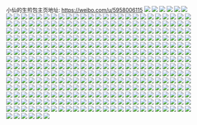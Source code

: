 小仙的生煎包主页地址: https://weibo.com/u/5958006115 
![](https://wx4.sinaimg.cn/mw2000/006vdbyPly1h9cz5km0yuj30u0140tg3.jpg) 
![](https://wx4.sinaimg.cn/mw2000/006vdbyPly1h9cz5lhxrrj30u0140gru.jpg) 
![](https://wx4.sinaimg.cn/mw2000/006vdbyPly1h9cz7znmw7j31400u049b.jpg) 
![](https://wx4.sinaimg.cn/mw2000/006vdbyPly1h9cz5psvw2j30u0140wsf.jpg) 
![](https://wx4.sinaimg.cn/mw2000/006vdbyPly1h91f9yhhhnj30wi1yc7mt.jpg) 
![](https://wx4.sinaimg.cn/mw2000/006vdbyPly1h8o8c5bsm5j32802yob2b.jpg) 
![](https://wx4.sinaimg.cn/mw2000/006vdbyPly1h8o8c62hmxj32802yo4qr.jpg) 
![](https://wx4.sinaimg.cn/mw2000/006vdbyPly1h79fr0ua29j30u01hcn5c.jpg) 
![](https://wx4.sinaimg.cn/mw2000/006vdbyPly1h6x0871cq9j30qu1774ff.jpg) 
![](https://wx4.sinaimg.cn/mw2000/006vdbyPly1h6x07wmo6vj322o340npf.jpg) 
![](https://wx4.sinaimg.cn/mw2000/006vdbyPly1h6si4nnrafj30u0140gvd.jpg) 
![](https://wx4.sinaimg.cn/mw2000/006vdbyPly1h6qzlxv442j31400u0k5w.jpg) 
![](https://wx4.sinaimg.cn/mw2000/006vdbyPly1h6gpe9ch8xj30u0140jz3.jpg) 
![](https://wx4.sinaimg.cn/mw2000/006vdbyPly1h5kkirtm8lj33k02o01ky.jpg) 
![](https://wx4.sinaimg.cn/mw2000/006vdbyPly1h5kkisrl19j33k02o0b2a.jpg) 
![](https://wx4.sinaimg.cn/mw2000/006vdbyPly1h5kkiuwkk7j33k02o0kjm.jpg) 
![](https://wx4.sinaimg.cn/mw2000/006vdbyPly1h5kkiwr6qrj33k02o0kjp.jpg) 
![](https://wx4.sinaimg.cn/mw2000/006vdbyPly1h5kkiy8rxzj33k02o0b2b.jpg) 
![](https://wx4.sinaimg.cn/mw2000/006vdbyPly1h5kkiz6bmtj32o03k01ky.jpg) 
![](https://wx4.sinaimg.cn/mw2000/006vdbyPly1h5kkizpu6nj31hc0o04cy.jpg) 
![](https://wx4.sinaimg.cn/mw2000/006vdbyPly1h5kkj1m6mtj32o03k0e83.jpg) 
![](https://wx4.sinaimg.cn/mw2000/006vdbyPly1h5kkj7jniwj33k02o0e83.jpg) 
![](https://wx4.sinaimg.cn/mw2000/006vdbyPly1h4uylaph0gj30u01hcgvv.jpg) 
![](https://wx4.sinaimg.cn/mw2000/006vdbyPly1h4u2i33fp6j31hc0o0afl.jpg) 
![](https://wx4.sinaimg.cn/mw2000/006vdbyPly1h4u2i8fc0kj31400u0gox.jpg) 
![](https://wx4.sinaimg.cn/mw2000/006vdbyPly1h4u2cj3ywoj31400u0gtq.jpg) 
![](https://wx4.sinaimg.cn/mw2000/006vdbyPly1h4u2d86hdtj31400u0qah.jpg) 
![](https://wx4.sinaimg.cn/mw2000/006vdbyPly1h4u2dnbvqjj31400u0afc.jpg) 
![](https://wx4.sinaimg.cn/mw2000/006vdbyPly1h4u2ea13fcj31400u010m.jpg) 
![](https://wx4.sinaimg.cn/mw2000/006vdbyPly1h4u2f4wzv7j31400u0wma.jpg) 
![](https://wx4.sinaimg.cn/mw2000/006vdbyPly1h4u2fsa8qdj31400u07ba.jpg) 
![](https://wx4.sinaimg.cn/mw2000/006vdbyPly1h4u2h2w7mnj31400u0117.jpg) 
![](https://wx4.sinaimg.cn/mw2000/006vdbyPly1h3ykz6314cj33k02o07wi.jpg) 
![](https://wx4.sinaimg.cn/mw2000/006vdbyPly1h3ykz7lwhsj33k02o07wh.jpg) 
![](https://wx4.sinaimg.cn/mw2000/006vdbyPly1h2xrp4v0q3j32o03k0b2a.jpg) 
![](https://wx4.sinaimg.cn/mw2000/006vdbyPly1h2xrp0qriej33k02o0qv7.jpg) 
![](https://wx4.sinaimg.cn/mw2000/006vdbyPly1h2xrp2x1o1j33k02o0b2a.jpg) 
![](https://wx4.sinaimg.cn/mw2000/006vdbyPly1h2xrr11f36j33k02o0b2d.jpg) 
![](https://wx4.sinaimg.cn/mw2000/006vdbyPly1h2xrp7jn3mj33k02o07wj.jpg) 
![](https://wx4.sinaimg.cn/mw2000/006vdbyPly1h2xrp9pk7ij33k02o01l0.jpg) 
![](https://wx4.sinaimg.cn/mw2000/006vdbyPly1h2xrq79gpcj33k02o01l0.jpg) 
![](https://wx4.sinaimg.cn/mw2000/006vdbyPly1h2xrph6hwwj33k02o0npf.jpg) 
![](https://wx4.sinaimg.cn/mw2000/006vdbyPly1h2xrq97gn0j33k02o07wj.jpg) 
![](https://wx4.sinaimg.cn/mw2000/006vdbyPly1h2qvpko39ej33k02o01l0.jpg) 
![](https://wx4.sinaimg.cn/mw2000/006vdbyPly1h2qvpn4qxej30o01hcth7.jpg) 
![](https://wx4.sinaimg.cn/mw2000/006vdbyPly1h2qvpossghj33k02o07wj.jpg) 
![](https://wx4.sinaimg.cn/mw2000/006vdbyPly1h2qvpu56fnj32o03k0qva.jpg) 
![](https://wx4.sinaimg.cn/mw2000/006vdbyPly1h2qvqsjfz8j33k02o0x6q.jpg) 
![](https://wx4.sinaimg.cn/mw2000/006vdbyPly1h2qvqw5t57j33k02o0e83.jpg) 
![](https://wx4.sinaimg.cn/mw2000/006vdbyPly1h2qvqzib61j33k02o0qv7.jpg) 
![](https://wx4.sinaimg.cn/mw2000/006vdbyPly1h2qvra33mmj32o03k0u0y.jpg) 
![](https://wx4.sinaimg.cn/mw2000/006vdbyPly1h2qvpifr8mj316h0tkq88.jpg) 
![](https://wx4.sinaimg.cn/mw2000/006vdbyPly1h25sgcm330j31400u078x.jpg) 
![](https://wx4.sinaimg.cn/mw2000/006vdbyPly1h25sg5a8u7j31400u0tg2.jpg) 
![](https://wx4.sinaimg.cn/mw2000/006vdbyPly1h25sft0dxcj30pc0h4dhp.jpg) 
![](https://wx4.sinaimg.cn/mw2000/006vdbyPly1h25sfxwqd3j30q40k0dht.jpg) 
![](https://wx4.sinaimg.cn/mw2000/006vdbyPly1h25sgib6bbj33k02o0npe.jpg) 
![](https://wx4.sinaimg.cn/mw2000/006vdbyPly1h25sk9syd6j30u0140dks.jpg) 
![](https://wx4.sinaimg.cn/mw2000/006vdbyPly1h1wr6rjvp3j31c01s0x4f.jpg) 
![](https://wx4.sinaimg.cn/mw2000/006vdbyPly1h1ucr30f3sj33k02o0e83.jpg) 
![](https://wx4.sinaimg.cn/mw2000/006vdbyPly1h1ucragvzfj32o03k0u0y.jpg) 
![](https://wx4.sinaimg.cn/mw2000/006vdbyPly1h1ucrhcn8mj32o03k07wi.jpg) 
![](https://wx4.sinaimg.cn/mw2000/006vdbyPly1h1r0w5vc9nj33k02o0kjn.jpg) 
![](https://wx4.sinaimg.cn/mw2000/006vdbyPly1h1n5sty9ixj33k02o01l0.jpg) 
![](https://wx4.sinaimg.cn/mw2000/006vdbyPly1h1n5svdsayj31c01s1avb.jpg) 
![](https://wx4.sinaimg.cn/mw2000/006vdbyPly1h1e3et6kbfj33k02o0x6q.jpg) 
![](https://wx4.sinaimg.cn/mw2000/006vdbyPly1h1e3gekh5nj32o03k0u0x.jpg) 
![](https://wx4.sinaimg.cn/mw2000/006vdbyPly1h13tbj7nw9j31c01s0u0x.jpg) 
![](https://wx4.sinaimg.cn/mw2000/006vdbyPly1h13tc2a0hrj31c01s0u0x.jpg) 
![](https://wx4.sinaimg.cn/mw2000/006vdbyPly1h13tcdhaqaj31c01s0qv5.jpg) 
![](https://wx4.sinaimg.cn/mw2000/006vdbyPly1h13tcn5tw2j316o1kw4qp.jpg) 
![](https://wx4.sinaimg.cn/mw2000/006vdbyPly1h03vqc72mcj31400u0dl0.jpg) 
![](https://wx4.sinaimg.cn/mw2000/006vdbyPly1gzd9zefyxfj33jz2nzu0y.jpg) 
![](https://wx4.sinaimg.cn/mw2000/006vdbyPly1gzd9zi7navj32nz3jzu0x.jpg) 
![](https://wx4.sinaimg.cn/mw2000/006vdbyPly1gz7mkcx9fbj32io1w0wxt.jpg) 
![](https://wx4.sinaimg.cn/mw2000/006vdbyPly1gz7mjbw1zyj32o03k01ky.jpg) 
![](https://wx4.sinaimg.cn/mw2000/006vdbyPly1gz7mkypknuj30o01hcajk.jpg) 
![](https://wx4.sinaimg.cn/mw2000/006vdbyPly1gz7ml1bv37j33k02o0u0y.jpg) 
![](https://wx4.sinaimg.cn/mw2000/006vdbyPly1gz7ml80v94j33k02o04qs.jpg) 
![](https://wx4.sinaimg.cn/mw2000/006vdbyPly1gz7mlat8slj33k02o04qr.jpg) 
![](https://wx4.sinaimg.cn/mw2000/006vdbyPly1gz3018qymij31jk1jkkda.jpg) 
![](https://wx4.sinaimg.cn/mw2000/006vdbyPly1gz0n7wbj3kj32o03k0u0x.jpg) 
![](https://wx4.sinaimg.cn/mw2000/006vdbyPly1gysb36ccsnj31400u0dk2.jpg) 
![](https://wx4.sinaimg.cn/mw2000/006vdbyPly1gysb39wndej33k02o0x6q.jpg) 
![](https://wx4.sinaimg.cn/mw2000/006vdbyPly1gysb3dcv6wj33k02o0u0y.jpg) 
![](https://wx4.sinaimg.cn/mw2000/006vdbyPly1gysb3pcfffj33k02o0e83.jpg) 
![](https://wx4.sinaimg.cn/mw2000/006vdbyPly1gysb3uz3fgj33k02o0qv7.jpg) 
![](https://wx4.sinaimg.cn/mw2000/006vdbyPly1gysb3y8dvxj33k02o0kjm.jpg) 
![](https://wx4.sinaimg.cn/mw2000/006vdbyPly1gymbsvl1jkj30u0140438.jpg) 
![](https://wx4.sinaimg.cn/mw2000/006vdbyPly1gymbuc40nzj30u0140td2.jpg) 
![](https://wx4.sinaimg.cn/mw2000/006vdbyPly1gyejqjfycwj33k02o0kjm.jpg) 
![](https://wx4.sinaimg.cn/mw2000/006vdbyPly1gyejqkgtryj31400u0n2u.jpg) 
![](https://wx4.sinaimg.cn/mw2000/006vdbyPly1gyejqktj93j31400u0jvo.jpg) 
![](https://wx4.sinaimg.cn/mw2000/006vdbyPly1gyejqp2d3tj33k02o01l0.jpg) 
![](https://wx4.sinaimg.cn/mw2000/006vdbyPly1gyejqla0f3j31400u0dly.jpg) 
![](https://wx4.sinaimg.cn/mw2000/006vdbyPly1gyejqttk0hj32o03k0b2a.jpg) 
![](https://wx4.sinaimg.cn/mw2000/006vdbyPly1gyb4jpx3lcj32nz3jz7wj.jpg) 
![](https://wx4.sinaimg.cn/mw2000/006vdbyPly1gyb4k5ku9jj32o03k07wj.jpg) 
![](https://wx4.sinaimg.cn/mw2000/006vdbyPly1gyb4kgk3cyj32o03k0kjn.jpg) 
![](https://wx4.sinaimg.cn/mw2000/006vdbyPly1gxqh24cuc6j31400u0tc9.jpg) 
![](https://wx4.sinaimg.cn/mw2000/006vdbyPly1gxqh2agqbjj31400u0gp1.jpg) 
![](https://wx4.sinaimg.cn/mw2000/006vdbyPly1gxqh6kal9cj31400u043r.jpg) 
![](https://wx4.sinaimg.cn/mw2000/006vdbyPly1gxltj3pu4mj31400u0426.jpg) 
![](https://wx4.sinaimg.cn/mw2000/006vdbyPly1gxltja26j5j31400u041x.jpg) 
![](https://wx4.sinaimg.cn/mw2000/006vdbyPly1gxltjdufc2j31400u0q74.jpg) 
![](https://wx4.sinaimg.cn/mw2000/006vdbyPly1gxltjk2bh9j31400u044a.jpg) 
![](https://wx4.sinaimg.cn/mw2000/006vdbyPly1gxltjz625aj31400u0dp3.jpg) 
![](https://wx4.sinaimg.cn/mw2000/006vdbyPly1gxltjr924sj33k02o0npg.jpg) 
![](https://wx4.sinaimg.cn/mw2000/006vdbyPly1gxltk7l6imj31400u047i.jpg) 
![](https://wx4.sinaimg.cn/mw2000/006vdbyPly1gxltokhmtrj31400u0791.jpg) 
![](https://wx4.sinaimg.cn/mw2000/006vdbyPly1gxltp8mvsbj33k02o07wk.jpg) 
![](https://wx4.sinaimg.cn/mw2000/006vdbyPly1gxcd3jpxftj31400u07ay.jpg) 
![](https://wx4.sinaimg.cn/mw2000/006vdbyPly1gwhxlvwgnhj30cl08aweu.jpg) 
![](https://wx4.sinaimg.cn/mw2000/006vdbyPly1gwg2jixgrej30u01400wa.jpg) 
![](https://wx4.sinaimg.cn/mw2000/006vdbyPly1gw4ciwzidej30qo0dsab7.jpg) 
![](https://wx4.sinaimg.cn/mw2000/006vdbyPly1gw4cjfbfkrj31400u0dkw.jpg) 
![](https://wx4.sinaimg.cn/mw2000/006vdbyPly1gw4cjtpe8fj31400u0tf1.jpg) 
![](https://wx4.sinaimg.cn/mw2000/006vdbyPly1gw4ckp9y28j31400u0gpe.jpg) 
![](https://wx4.sinaimg.cn/mw2000/006vdbyPly1gw4clre0mpj31400u0dlx.jpg) 
![](https://wx4.sinaimg.cn/mw2000/006vdbyPly1gw4clj3ipmj31400u0dki.jpg) 
![](https://wx4.sinaimg.cn/mw2000/006vdbyPly1gvw038leh5j318y0u0h10.jpg) 
![](https://wx4.sinaimg.cn/mw2000/006vdbyPly1gvw0396gtvj30u012yaj3.jpg) 
![](https://wx4.sinaimg.cn/mw2000/006vdbyPly1gvkvq51n17j62o03k0e8202.jpg) 
![](https://wx4.sinaimg.cn/mw2000/006vdbyPly1guxakgxvnjj60u01400za02.jpg) 
![](https://wx4.sinaimg.cn/mw2000/006vdbyPly1guqjak4wdlj63402c01kz02.jpg) 
![](https://wx4.sinaimg.cn/mw2000/006vdbyPly1guqjamh2q6j63402c0u0y02.jpg) 
![](https://wx4.sinaimg.cn/mw2000/006vdbyPly1gupeh3zl8zj63k02o0e8302.jpg) 
![](https://wx4.sinaimg.cn/mw2000/006vdbyPly1guoiflaebmj30u0140wl2.jpg) 
![](https://wx4.sinaimg.cn/mw2000/006vdbyPly1guoigew6yij30u0140teq.jpg) 
![](https://wx4.sinaimg.cn/mw2000/006vdbyPly1guoihdhb9qj31400u046o.jpg) 
![](https://wx4.sinaimg.cn/mw2000/006vdbyPly1guoiftecirj63k02o0b2b02.jpg) 
![](https://wx4.sinaimg.cn/mw2000/006vdbyPly1guoifvp7n4j63k02o0kjo02.jpg) 
![](https://wx4.sinaimg.cn/mw2000/006vdbyPly1guoijhev28j60u0140gpp02.jpg) 
![](https://wx4.sinaimg.cn/mw2000/006vdbyPly1guoip7gmakj62o03k0qv602.jpg) 
![](https://wx4.sinaimg.cn/mw2000/006vdbyPly1guoipi5pakj63k02o0hdw02.jpg) 
![](https://wx4.sinaimg.cn/mw2000/006vdbyPly1guoipk4dlaj63k02o0u0y02.jpg) 
![](https://wx4.sinaimg.cn/mw2000/006vdbyPly1gucpx5olb8j61400u0ahm02.jpg) 
![](https://wx4.sinaimg.cn/mw2000/006vdbyPly1gucpx60yokj61hc0o045w02.jpg) 
![](https://wx4.sinaimg.cn/mw2000/006vdbyPly1gu3t4hpi59j60xc0m8dle02.jpg) 
![](https://wx4.sinaimg.cn/mw2000/006vdbyPly1gu3t4in0i2j60xc0m8thc02.jpg) 
![](https://wx4.sinaimg.cn/mw2000/006vdbyPly1gu3t4jw32rj60xc0m8wpl02.jpg) 
![](https://wx4.sinaimg.cn/mw2000/006vdbyPly1gu3t4krzhqj60xc0m8n1u02.jpg) 
![](https://wx4.sinaimg.cn/mw2000/006vdbyPly1gu029rx7amj60u00u0jxo02.jpg) 
![](https://wx4.sinaimg.cn/mw2000/006vdbyPly1gsk1mqahbnj31400u0myu.jpg) 
![](https://wx4.sinaimg.cn/mw2000/006vdbyPly1grr8d3ke8wj32bc3347wi.jpg) 
![](https://wx4.sinaimg.cn/mw2000/006vdbyPly1grr8d8syzfj33342bckjm.jpg) 
![](https://wx4.sinaimg.cn/mw2000/006vdbyPly1grr8def0eyj33342bcb2a.jpg) 
![](https://wx4.sinaimg.cn/mw2000/006vdbyPly1grr8djohogj33342bckjm.jpg) 
![](https://wx4.sinaimg.cn/mw2000/006vdbyPly1grfcevj53fj31400u0gq4.jpg) 
![](https://wx4.sinaimg.cn/mw2000/006vdbyPly1grddwthfb8j33342bchdv.jpg) 
![](https://wx4.sinaimg.cn/mw2000/006vdbyPly1grddwo8nh8j32bc3347wi.jpg) 
![](https://wx4.sinaimg.cn/mw2000/006vdbyPly1grddwr7n9hj33342bce83.jpg) 
![](https://wx4.sinaimg.cn/mw2000/006vdbyPly1grau5mbz2fj31400u07h2.jpg) 
![](https://wx4.sinaimg.cn/mw2000/006vdbyPly1grau5ntfl6j61400u010v02.jpg) 
![](https://wx4.sinaimg.cn/mw2000/006vdbyPly1grau5obyxfj31400u0wi2.jpg) 
![](https://wx4.sinaimg.cn/mw2000/006vdbyPly1grau5p4d0uj31400u079g.jpg) 
![](https://wx4.sinaimg.cn/mw2000/006vdbyPly1grau7k3o6zj31400u07bj.jpg) 
![](https://wx4.sinaimg.cn/mw2000/006vdbyPly1grau6x14mhj30u0140q96.jpg) 
![](https://wx4.sinaimg.cn/mw2000/006vdbyPly1grau5pvjo7j31400u0tdz.jpg) 
![](https://wx4.sinaimg.cn/mw2000/006vdbyPly1grau5qjfgoj31400u0aic.jpg) 
![](https://wx4.sinaimg.cn/mw2000/006vdbyPly1grau5r64icj31400u0q9x.jpg) 
![](https://wx4.sinaimg.cn/mw2000/006vdbyPly1gr9k5geiwyj30u01407by.jpg) 
![](https://wx4.sinaimg.cn/mw2000/006vdbyPly1gr9k5kamb9j33342bcx6r.jpg) 
![](https://wx4.sinaimg.cn/mw2000/006vdbyPly1gr9k5mhu6wj33k02o0b2c.jpg) 
![](https://wx4.sinaimg.cn/mw2000/006vdbyPly1gr7rcody8cj31400u0wh5.jpg) 
![](https://wx4.sinaimg.cn/mw2000/006vdbyPly1gr0op8qld9j60u01401kx02.jpg) 
![](https://wx4.sinaimg.cn/mw2000/006vdbyPly1gr0opns89ej31400u0dmy.jpg) 
![](https://wx4.sinaimg.cn/mw2000/006vdbyPly1gr0oq4r1baj31400u00yp.jpg) 
![](https://wx4.sinaimg.cn/mw2000/006vdbyPly1gr0oqeb0twj31400u043q.jpg) 
![](https://wx4.sinaimg.cn/mw2000/006vdbyPly1gr0oqjo7fuj30u01407ab.jpg) 
![](https://wx4.sinaimg.cn/mw2000/006vdbyPly1gr0ouh0ukrj32bc334hdv.jpg) 
![](https://wx4.sinaimg.cn/mw2000/006vdbyPly1gqdg0uqa17j30u0140dj1.jpg) 
![](https://wx4.sinaimg.cn/mw2000/006vdbyPly1gqdcsr78iij33342bckjm.jpg) 
![](https://wx4.sinaimg.cn/mw2000/006vdbyPly1gqdcssh99gj33342bce82.jpg) 
![](https://wx4.sinaimg.cn/mw2000/006vdbyPly1gqdcsuqv1mj32o03k01l1.jpg) 
![](https://wx4.sinaimg.cn/mw2000/006vdbyPly1gqdcsvxgzuj31kw16ox6p.jpg) 
![](https://wx4.sinaimg.cn/mw2000/006vdbyPly1gqdcuowiinj33402c0hdx.jpg) 
![](https://wx4.sinaimg.cn/mw2000/006vdbyPly1gqdcurosh9j32c0340e87.jpg) 
![](https://wx4.sinaimg.cn/mw2000/006vdbyPly1gpftoy4pprj33342bcx6q.jpg) 
![](https://wx4.sinaimg.cn/mw2000/006vdbyPly1gpftp9di7tj33342bcx6t.jpg) 
![](https://wx4.sinaimg.cn/mw2000/006vdbyPly1gonb7g4j75j31400u0tdy.jpg) 
![](https://wx4.sinaimg.cn/mw2000/006vdbyPly1gokhwbpmfvj30u01hcguz.jpg) 
![](https://wx4.sinaimg.cn/mw2000/006vdbyPly1gokhx266q3j31400u0q7c.jpg) 
![](https://wx4.sinaimg.cn/mw2000/006vdbyPly1go4a15u9i6j31400u0gr0.jpg) 
![](https://wx4.sinaimg.cn/mw2000/006vdbyPly1go4a1jajc6j33342bcu0y.jpg) 
![](https://wx4.sinaimg.cn/mw2000/006vdbyPly1go4a21durdj33342bc1kz.jpg) 
![](https://wx4.sinaimg.cn/mw2000/006vdbyPly1go4a2faaymj33342bcu0y.jpg) 
![](https://wx4.sinaimg.cn/mw2000/006vdbyPly1go4a2nou7pj33342bc1kz.jpg) 
![](https://wx4.sinaimg.cn/mw2000/006vdbyPly1go4a2r63k4j33342bcb2a.jpg) 
![](https://wx4.sinaimg.cn/mw2000/006vdbyPly1go4a2wayupj33342bcqv6.jpg) 
![](https://wx4.sinaimg.cn/mw2000/006vdbyPly1go4a300onrj33342bcb2a.jpg) 
![](https://wx4.sinaimg.cn/mw2000/006vdbyPly1go4a34hazgj33342bcu0y.jpg) 
![](https://wx4.sinaimg.cn/mw2000/006vdbyPly1go4a36g42mj33342bce82.jpg) 
![](https://wx4.sinaimg.cn/mw2000/006vdbyPly1go4a3c133sj33342bcx6q.jpg) 
![](https://wx4.sinaimg.cn/mw2000/006vdbyPly1go4a3fq1cej33342bchdu.jpg) 
![](https://wx4.sinaimg.cn/mw2000/006vdbyPly1go4a3li7c7j33342bce83.jpg) 
![](https://wx4.sinaimg.cn/mw2000/006vdbyPly1gnyix886enj31400u07an.jpg) 
![](https://wx4.sinaimg.cn/mw2000/006vdbyPly1gnyixjmi56j31400u0aht.jpg) 
![](https://wx4.sinaimg.cn/mw2000/006vdbyPly1gnyizdmmsej31400u00vt.jpg) 
![](https://wx4.sinaimg.cn/mw2000/006vdbyPly1gm7av87yowj31400u0dky.jpg) 
![](https://wx4.sinaimg.cn/mw2000/006vdbyPly1gm0cfqdiytj33342bcx6q.jpg) 
![](https://wx4.sinaimg.cn/mw2000/006vdbyPly1glotggckgsj30u014077j.jpg) 
![](https://wx4.sinaimg.cn/mw2000/006vdbyPly1glotharfwvj30u014077q.jpg) 
![](https://wx4.sinaimg.cn/mw2000/006vdbyPly1glb1fep3noj30u0140dlv.jpg) 
![](https://wx4.sinaimg.cn/mw2000/006vdbyPly1glb1fmsqjxj30u0140gnk.jpg) 
![](https://wx4.sinaimg.cn/mw2000/006vdbyPly1glb1g4a8wzj31400u011c.jpg) 
![](https://wx4.sinaimg.cn/mw2000/006vdbyPly1glb1gefu49j31400u0wm5.jpg) 
![](https://wx4.sinaimg.cn/mw2000/006vdbyPly1gl6cxbjah4j31400u045n.jpg) 
![](https://wx4.sinaimg.cn/mw2000/006vdbyPly1gl6cxvlkd7j31400u0wl4.jpg) 
![](https://wx4.sinaimg.cn/mw2000/006vdbyPly1gkwmjd47eej31400u0jy1.jpg) 
![](https://wx4.sinaimg.cn/mw2000/006vdbyPly1gjzlgfy5i7j31400u0grq.jpg) 
![](https://wx4.sinaimg.cn/mw2000/006vdbyPly1gjzlfaf4mij33342bckjl.jpg) 
![](https://wx4.sinaimg.cn/mw2000/006vdbyPly1gjzlf715q4j31uo0u01kq.jpg) 
![](https://wx4.sinaimg.cn/mw2000/006vdbyPly1gjl8y1d20yj33342bc7wk.jpg) 
![](https://wx4.sinaimg.cn/mw2000/006vdbyPly1giqe353pn9j31400u0jxy.jpg) 
![](https://wx4.sinaimg.cn/mw2000/006vdbyPly1giqe368ypxj31400u0q9p.jpg) 
![](https://wx4.sinaimg.cn/mw2000/006vdbyPly1giqe35ouukj30u01407bp.jpg) 
![](https://wx4.sinaimg.cn/mw2000/006vdbyPly1gip9lvhyxgj31400u0qaa.jpg) 
![](https://wx4.sinaimg.cn/mw2000/006vdbyPly1gip9n5z69uj31sx0u0amj.jpg) 
![](https://wx4.sinaimg.cn/mw2000/006vdbyPly1gip9oivewwj31400u0n0u.jpg) 
![](https://wx4.sinaimg.cn/mw2000/006vdbyPly1gip9orrs1bj31400u0dpw.jpg) 
![](https://wx4.sinaimg.cn/mw2000/006vdbyPgy1ginnpyn2m6j31hc0u07e3.jpg) 
![](https://wx4.sinaimg.cn/mw2000/006vdbyPgy1ginnps7xj7j31400u0amb.jpg) 
![](https://wx4.sinaimg.cn/mw2000/006vdbyPgy1ginnpv054zj31400u0n35.jpg) 
![](https://wx4.sinaimg.cn/mw2000/006vdbyPly1gi902soscxj30u0140439.jpg) 
![](https://wx4.sinaimg.cn/mw2000/006vdbyPly1gi9030tpwij31400u00yw.jpg) 
![](https://wx4.sinaimg.cn/mw2000/006vdbyPly1ghu0bc70c1j33342bce83.jpg) 
![](https://wx4.sinaimg.cn/mw2000/006vdbyPly1ghlb58kh9uj31400u0do6.jpg) 
![](https://wx4.sinaimg.cn/mw2000/006vdbyPly1ghlb5bb9vhj30u0140agm.jpg) 
![](https://wx4.sinaimg.cn/mw2000/006vdbyPly1ghg51y0nmrj31400u0q9x.jpg) 
![](https://wx4.sinaimg.cn/mw2000/006vdbyPly1ghdmqtan5dj31400u0n1t.jpg) 
![](https://wx4.sinaimg.cn/mw2000/006vdbyPly1ghdmqz8lnkj31400u0gv7.jpg) 
![](https://wx4.sinaimg.cn/mw2000/006vdbyPly1gg4rhw7fd1j31400u0n46.jpg) 
![](https://wx4.sinaimg.cn/mw2000/006vdbyPly1gg4riityxbj33342bc7wk.jpg) 
![](https://wx4.sinaimg.cn/mw2000/006vdbyPly1gg4rixtl76j32io1w0kjm.jpg) 
![](https://wx4.sinaimg.cn/mw2000/006vdbyPly1gfz1m4pbxnj31400u0434.jpg) 
![](https://wx4.sinaimg.cn/mw2000/006vdbyPly1gfz1m887s8j31400u0tdl.jpg) 
![](https://wx4.sinaimg.cn/mw2000/006vdbyPly1gfz1mbyj4oj31400u0dk9.jpg) 
![](https://wx4.sinaimg.cn/mw2000/006vdbyPly1gfpqsjjbf4j31400u0wni.jpg) 
![](https://wx4.sinaimg.cn/mw2000/006vdbyPly1gfpqs2t3znj33342bcu0y.jpg) 
![](https://wx4.sinaimg.cn/mw2000/006vdbyPly1gfpqs66dvtj33342bcb2b.jpg) 
![](https://wx4.sinaimg.cn/mw2000/006vdbyPly1gfpqs8zxh8j33342bcqv6.jpg) 
![](https://wx4.sinaimg.cn/mw2000/006vdbyPly1gfpqsc7i76j33342bcnpf.jpg) 
![](https://wx4.sinaimg.cn/mw2000/006vdbyPly1gfpqsfp4p0j33342bce84.jpg) 
![](https://wx4.sinaimg.cn/mw2000/006vdbyPly1gfpqsm0mldj33342bc1kz.jpg) 
![](https://wx4.sinaimg.cn/mw2000/006vdbyPly1gfpqsqhch0j33342bcqv9.jpg) 
![](https://wx4.sinaimg.cn/mw2000/006vdbyPly1gfpqst8waoj33342bckjn.jpg) 
![](https://wx4.sinaimg.cn/mw2000/006vdbyPly1gfpqswpb2wj33342bckjo.jpg) 
![](https://wx4.sinaimg.cn/mw2000/006vdbyPly1gfpqszywejj33342bcb2b.jpg) 
![](https://wx4.sinaimg.cn/mw2000/006vdbyPly1gfpqt2r2wpj31o01907wi.jpg) 
![](https://wx4.sinaimg.cn/mw2000/006vdbyPly1gfpqt4evw3j31o01904qq.jpg) 
![](https://wx4.sinaimg.cn/mw2000/006vdbyPly1gfpqt66hb1j31o0190x6p.jpg) 
![](https://wx4.sinaimg.cn/mw2000/006vdbyPly1gfa5q7jh4xj30hs0npjwj.jpg) 
![](https://wx4.sinaimg.cn/mw2000/006vdbyPly1gf1i1y018xj31jk1w27g3.jpg) 
![](https://wx4.sinaimg.cn/mw2000/006vdbyPly1gejy7rbmhij31400u0grw.jpg) 
![](https://wx4.sinaimg.cn/mw2000/006vdbyPly1ge4zcwr1kqj30xc0m80uf.jpg) 
![](https://wx4.sinaimg.cn/mw2000/006vdbyPly1gdkdy2jxshj31400u0jy2.jpg) 
![](https://wx4.sinaimg.cn/mw2000/006vdbyPly1gdkdy7jg9kj31400u0wkv.jpg) 
![](https://wx4.sinaimg.cn/mw2000/006vdbyPly1gdkdybqxphj31400u07b4.jpg) 
![](https://wx4.sinaimg.cn/mw2000/006vdbyPly1gd3shxfndyj31400u0tfh.jpg) 
![](https://wx4.sinaimg.cn/mw2000/006vdbyPly1gd3si5z85sj31400u00yg.jpg) 
![](https://wx4.sinaimg.cn/mw2000/006vdbyPly1gd3simfdc4j31400u00zv.jpg) 
![](https://wx4.sinaimg.cn/mw2000/006vdbyPly1gd3sirz3d5j31400u07bh.jpg) 
![](https://wx4.sinaimg.cn/mw2000/006vdbyPly1gd3sj2gy25j31400u0dlz.jpg) 
![](https://wx4.sinaimg.cn/mw2000/006vdbyPly1gd3sjhtr50j31400u0hag.jpg) 
![](https://wx4.sinaimg.cn/mw2000/006vdbyPly1gcnx17my1yj31uo0u0atu.jpg) 
![](https://wx4.sinaimg.cn/mw2000/006vdbyPly1gcnx1fqbm8j31uo0u0qj7.jpg) 
![](https://wx4.sinaimg.cn/mw2000/006vdbyPly1gcnx1qq1kuj31uo0u0kaq.jpg) 
![](https://wx4.sinaimg.cn/mw2000/006vdbyPly1gcnx2nwgw2j31uo0u0nfg.jpg) 
![](https://wx4.sinaimg.cn/mw2000/006vdbyPly1gcnx2ybun3j31uo0u0dwi.jpg) 
![](https://wx4.sinaimg.cn/mw2000/006vdbyPly1gcnx376ucyj31uo0u0nf0.jpg) 
![](https://wx4.sinaimg.cn/mw2000/006vdbyPly1gcnx3e9t7wj31uo0u0qlf.jpg) 
![](https://wx4.sinaimg.cn/mw2000/006vdbyPly1gcnx3lk6v9j31uo0u0dxs.jpg) 
![](https://wx4.sinaimg.cn/mw2000/006vdbyPly1gcnx3tsywwj31uo0u0h28.jpg) 
![](https://wx4.sinaimg.cn/mw2000/006vdbyPly1gc3t2j8titj30qo0zmabg.jpg) 
![](https://wx4.sinaimg.cn/mw2000/006vdbyPly1gc1y0u7nt1j31jk112tf9.jpg) 
![](https://wx4.sinaimg.cn/mw2000/006vdbyPly1gc1y0scyx3j30wr1d24lh.jpg) 
![](https://wx4.sinaimg.cn/mw2000/006vdbyPly1gc1y0o3fcej30hs0hsgmo.jpg) 
![](https://wx4.sinaimg.cn/mw2000/006vdbyPly1gc1y0vj6zij30dw0dw0w0.jpg) 
![](https://wx4.sinaimg.cn/mw2000/006vdbyPly1gbd5ik56a1j30u01hctp5.jpg) 
![](https://wx4.sinaimg.cn/mw2000/006vdbyPly1gaxc3ej5qsj31400u0gra.jpg) 
![](https://wx4.sinaimg.cn/mw2000/006vdbyPly1gaw0ziemylj31400u0gtx.jpg) 
![](https://wx4.sinaimg.cn/mw2000/006vdbyPly1gaw0zv8ejlj30u0140q6r.jpg) 
![](https://wx4.sinaimg.cn/mw2000/006vdbyPly1gaw0wpdcuyj30ku0rsq7d.jpg) 
![](https://wx4.sinaimg.cn/mw2000/006vdbyPly1gaw0xqfux8j32io1w01ky.jpg) 
![](https://wx4.sinaimg.cn/mw2000/006vdbyPly1gaw0ya1z98j31400u0dnq.jpg) 
![](https://wx4.sinaimg.cn/mw2000/006vdbyPly1gaw10a1rocj31400u0whv.jpg) 
![](https://wx4.sinaimg.cn/mw2000/006vdbyPly1gaozjj5vg3j30u01uo1kx.jpg) 
![](https://wx4.sinaimg.cn/mw2000/006vdbyPly1gaozkuumdkj31400u0n17.jpg) 
![](https://wx4.sinaimg.cn/mw2000/006vdbyPly1gaozij9lixj31400u0n5y.jpg) 
![](https://wx4.sinaimg.cn/mw2000/006vdbyPly1gaozjm62kpj30u01uo4qp.jpg) 
![](https://wx4.sinaimg.cn/mw2000/006vdbyPly1gaozjmm9uej30go0go75a.jpg) 
![](https://wx4.sinaimg.cn/mw2000/006vdbyPly1gaozkr1mtnj31400u04c0.jpg) 
![](https://wx4.sinaimg.cn/mw2000/006vdbyPly1gaezubjr88j31400u0423.jpg) 
![](https://wx4.sinaimg.cn/mw2000/006vdbyPly1gaezulvmqhj33342bcb2a.jpg) 
![](https://wx4.sinaimg.cn/mw2000/006vdbyPly1gaezun1lhwj32io1w01ky.jpg) 
![](https://wx4.sinaimg.cn/mw2000/006vdbyPly1gaezuog91ej33342bcnpe.jpg) 
![](https://wx4.sinaimg.cn/mw2000/006vdbyPly1gaezupkf4xj33342bc1ky.jpg) 
![](https://wx4.sinaimg.cn/mw2000/006vdbyPly1gaezuy8p01j31400u0qba.jpg) 
![](https://wx4.sinaimg.cn/mw2000/006vdbyPly1gaa4tplyb3j31400u0jz1.jpg) 
![](https://wx4.sinaimg.cn/mw2000/006vdbyPly1gaa4u1vxqwj30qo0m5n0j.jpg) 
![](https://wx4.sinaimg.cn/mw2000/006vdbyPly1gaa4q7exsqj33342bcx6p.jpg) 
![](https://wx4.sinaimg.cn/mw2000/006vdbyPly1g55afsmng7j31be0zkgvr.jpg) 
![](https://wx4.sinaimg.cn/mw2000/006vdbyPly1g55aftdd3lj30zk1av46v.jpg) 
![](https://wx4.sinaimg.cn/mw2000/006vdbyPly1g55aftx4nej30zk1avn6o.jpg) 
![](https://wx4.sinaimg.cn/mw2000/006vdbyPly1g4230peqj8j31400u04qq.jpg) 
![](https://wx4.sinaimg.cn/mw2000/006vdbyPly1g3gb5kxmfrj30k00a8gm7.jpg) 
![](https://wx4.sinaimg.cn/mw2000/006vdbyPly1g3emoauxm7j31400u07wj.jpg) 
![](https://wx4.sinaimg.cn/mw2000/006vdbyPly1g3emoiqe1fj31400u01kz.jpg) 
![](https://wx4.sinaimg.cn/mw2000/006vdbyPly1fzm6bglh7oj30zk0qoagl.jpg) 
![](https://wx4.sinaimg.cn/mw2000/006vdbyPly1fzm6c6u5s3j30zk0qojy2.jpg) 
![](https://wx4.sinaimg.cn/mw2000/006vdbyPly1fzir48xuuhj30zk0qojw8.jpg) 
![](https://wx4.sinaimg.cn/mw2000/006vdbyPly1fzir3bpiqej30zk0qoae9.jpg) 
![](https://wx4.sinaimg.cn/mw2000/006vdbyPly1fzir3xvc82j337k2eo7wj.jpg) 
![](https://wx4.sinaimg.cn/mw2000/006vdbyPly1fz9ophc0kej30qo0zk17r.jpg) 
![](https://wx4.sinaimg.cn/mw2000/006vdbyPly1fz9oozwwrvj30zk0qogx2.jpg) 
![](https://wx4.sinaimg.cn/mw2000/006vdbyPly1fz9orfdal2j30lo0logps.jpg) 
![](https://wx4.sinaimg.cn/mw2000/006vdbyPly1fz07ip6ju0j30np0hswgj.jpg) 
![](https://wx4.sinaimg.cn/mw2000/006vdbyPly1fys7lh4qvuj30qo0zkq6y.jpg) 
![](https://wx4.sinaimg.cn/mw2000/006vdbyPly1fys7l9hvhcj30zk0qo0zl.jpg) 
![](https://wx4.sinaimg.cn/mw2000/006vdbyPly1fys7l67b4xj30qo0zk42q.jpg) 
![](https://wx4.sinaimg.cn/mw2000/006vdbyPly1fyke6n2aj6j30zk0qogta.jpg) 
![](https://wx4.sinaimg.cn/mw2000/006vdbyPly1fyke22p7h6j30zk0qowjz.jpg) 
![](https://wx4.sinaimg.cn/mw2000/006vdbyPly1fy7ao155msj30o00o0787.jpg) 
![](https://wx4.sinaimg.cn/mw2000/006vdbyPly1fy58xx87vkj30zk0qoteq.jpg) 
![](https://wx4.sinaimg.cn/mw2000/006vdbyPly1fy1rryjwbvj30qo0zkwmt.jpg) 
![](https://wx4.sinaimg.cn/mw2000/006vdbyPly1fxo5mov1txj30zk0qoq8c.jpg) 
![](https://wx4.sinaimg.cn/mw2000/006vdbyPly1fxh77l8k9jj30qo0zkjy4.jpg) 
![](https://wx4.sinaimg.cn/mw2000/006vdbyPly1fxh75j9xucj30go0m8qr2.jpg) 
![](https://wx4.sinaimg.cn/mw2000/006vdbyPly1fxh76fdrk4j30zk0qo48k.jpg) 
![](https://wx4.sinaimg.cn/mw2000/006vdbyPly1fxh75mhg01j337k2eox6q.jpg) 
![](https://wx4.sinaimg.cn/mw2000/006vdbyPly1fxb4uolmi0j30u01bygzs.jpg) 
![](https://wx4.sinaimg.cn/mw2000/006vdbyPly1fxb4upf6u0j30u0132wrp.jpg) 
![](https://wx4.sinaimg.cn/mw2000/006vdbyPly1fx9njptctzj30k00zkai5.jpg) 
![](https://wx4.sinaimg.cn/mw2000/006vdbyPly1fx4il8w4sjj30hs09tjru.jpg) 
![](https://wx4.sinaimg.cn/mw2000/006vdbyPly1fx22ajh1nuj30zk0qoafw.jpg) 
![](https://wx4.sinaimg.cn/mw2000/006vdbyPly1fwswn7ll3pj30zk0qothq.jpg) 
![](https://wx4.sinaimg.cn/mw2000/006vdbyPly1fwmw39tzjgj30qo0zkjz0.jpg) 
![](https://wx4.sinaimg.cn/mw2000/006vdbyPly1fwmq2t5kdwj30zk0qo0z0.jpg) 
![](https://wx4.sinaimg.cn/mw2000/006vdbyPly1fwkgo2wglhj30hs0j7jvl.jpg) 
![](https://wx4.sinaimg.cn/mw2000/006vdbyPly1fwdxu9b6j5j30zk0qojyh.jpg) 
![](https://wx4.sinaimg.cn/mw2000/006vdbyPly1fw2x2z7m7sj31z41hc7wj.jpg) 
![](https://wx4.sinaimg.cn/mw2000/006vdbyPly1fw2x30vqotj31z41hchdt.jpg) 
![](https://wx4.sinaimg.cn/mw2000/006vdbyPly1fvtuh12pvvj30qo0zkgru.jpg) 
![](https://wx4.sinaimg.cn/mw2000/006vdbyPly1fvtuhwc0nej30qo0zkdm5.jpg) 
![](https://wx4.sinaimg.cn/mw2000/006vdbyPly1fvfutzk6h1j32io1w0b29.jpg) 
![](https://wx4.sinaimg.cn/mw2000/006vdbyPly1fuyzqwkqsbj30rs0rs496.jpg) 
![](https://wx4.sinaimg.cn/mw2000/006vdbyPly1fuyzqwy7d6j30y119d0y0.jpg) 
![](https://wx4.sinaimg.cn/mw2000/006vdbyPly1fuyzqyaxn3j30rs11v7wh.jpg) 
![](https://wx4.sinaimg.cn/mw2000/006vdbyPly1fun9naxkvzj318g0xch9f.jpg) 
![](https://wx4.sinaimg.cn/mw2000/006vdbyPly1fu5xzi4nehj337k2eoe82.jpg) 
![](https://wx4.sinaimg.cn/mw2000/006vdbyPly1ftvkojycgtj30zk0qoq9r.jpg) 
![](https://wx4.sinaimg.cn/mw2000/006vdbyPly1ftu4wejyg1j32eo37k7wj.jpg) 
![](https://wx4.sinaimg.cn/mw2000/006vdbyPly1ftar722cwhj30qo0zkq9o.jpg) 
![](https://wx4.sinaimg.cn/mw2000/006vdbyPly1ftar76jb1jj30k00zkqp5.jpg) 
![](https://wx4.sinaimg.cn/mw2000/006vdbyPly1ftar76xg01j30jz0eyju8.jpg) 
![](https://wx4.sinaimg.cn/mw2000/006vdbyPly1ftar77ba8lj30jq0eydij.jpg) 
![](https://wx4.sinaimg.cn/mw2000/006vdbyPly1ftar77o6ozj30jz0jcgns.jpg) 
![](https://wx4.sinaimg.cn/mw2000/006vdbyPly1ftar77zq1sj30k00pqjvf.jpg) 
![](https://wx4.sinaimg.cn/mw2000/006vdbyPly1fsikgqdu65j31be0qogso.jpg) 
![](https://wx4.sinaimg.cn/mw2000/006vdbyPly1fs1a4k0e06j30hs0np40g.jpg) 
![](https://wx4.sinaimg.cn/mw2000/006vdbyPly1fp93d4b37yj31400u0h2l.jpg) 
